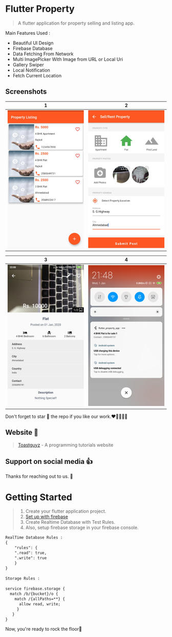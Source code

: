 # Flutter Property

> A flutter application for property selling and listing app. 

Main Features Used :
- Beautiful UI Design
- Firebase Database
- Data Fetching From Network
- Multi ImagePicker With Image from URL or Local Uri
- Gallery Swiper
- Local Notification
- Fetch Current Location

## Screenshots

| 1 | 2|
|------|-------|
|<img src="./Screenshots/Property_1.jpg" width="300">|<img src="./Screenshots/Property_2.jpg" width="300">|

| 3 | 4|
|------|-------|
|<img src="./Screenshots/Property_3.jpg" width="300">|<img src="./Screenshots/Property_4.jpg" width="300">|

Don't forget to star :star2: the repo if you like our work.:heart::blue_heart::yellow_heart::purple_heart::green_heart:

## Website :link:

> [Toastguyz](www.toastguyz.com) - A programming tutorials website

## Support on social media :thumbsup:
 
 

Thanks for reaching out to us. :100: 

# Getting Started

> 1. Create your flutter application project.
> 2. [Set up with firebase](https://firebase.google.com/docs)
> 3. Create Realtime Database with Test Rules.
> 4. Also, setup firebase storage in your firebase console.

    RealTime Database Rules : 
    {
        "rules": {
        ".read": true,
        ".write": true
        }
    }
    
    Storage Rules :
     
    service firebase.storage {
      match /b/{bucket}/o {
        match /{allPaths=**} {
          allow read, write;
         }
       }
    }

Now, you're ready to rock the floor:guitar:
